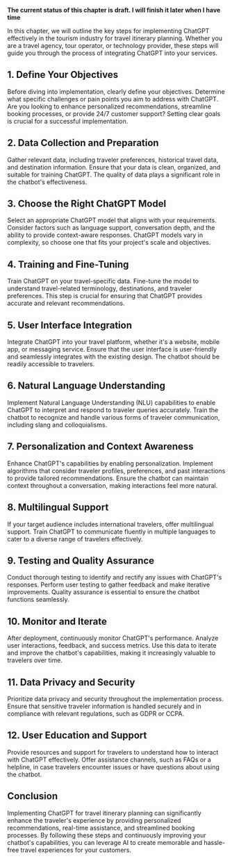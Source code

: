 **The current status of this chapter is draft. I will finish it later when I have time**

In this chapter, we will outline the key steps for implementing ChatGPT effectively in the tourism industry for travel itinerary planning. Whether you are a travel agency, tour operator, or technology provider, these steps will guide you through the process of integrating ChatGPT into your services.

**1. Define Your Objectives**
-----------------------------

Before diving into implementation, clearly define your objectives. Determine what specific challenges or pain points you aim to address with ChatGPT. Are you looking to enhance personalized recommendations, streamline booking processes, or provide 24/7 customer support? Setting clear goals is crucial for a successful implementation.

**2. Data Collection and Preparation**
--------------------------------------

Gather relevant data, including traveler preferences, historical travel data, and destination information. Ensure that your data is clean, organized, and suitable for training ChatGPT. The quality of data plays a significant role in the chatbot's effectiveness.

**3. Choose the Right ChatGPT Model**
-------------------------------------

Select an appropriate ChatGPT model that aligns with your requirements. Consider factors such as language support, conversation depth, and the ability to provide context-aware responses. ChatGPT models vary in complexity, so choose one that fits your project's scale and objectives.

**4. Training and Fine-Tuning**
-------------------------------

Train ChatGPT on your travel-specific data. Fine-tune the model to understand travel-related terminology, destinations, and traveler preferences. This step is crucial for ensuring that ChatGPT provides accurate and relevant recommendations.

**5. User Interface Integration**
---------------------------------

Integrate ChatGPT into your travel platform, whether it's a website, mobile app, or messaging service. Ensure that the user interface is user-friendly and seamlessly integrates with the existing design. The chatbot should be readily accessible to travelers.

**6. Natural Language Understanding**
-------------------------------------

Implement Natural Language Understanding (NLU) capabilities to enable ChatGPT to interpret and respond to traveler queries accurately. Train the chatbot to recognize and handle various forms of traveler communication, including slang and colloquialisms.

**7. Personalization and Context Awareness**
--------------------------------------------

Enhance ChatGPT's capabilities by enabling personalization. Implement algorithms that consider traveler profiles, preferences, and past interactions to provide tailored recommendations. Ensure the chatbot can maintain context throughout a conversation, making interactions feel more natural.

**8. Multilingual Support**
---------------------------

If your target audience includes international travelers, offer multilingual support. Train ChatGPT to communicate fluently in multiple languages to cater to a diverse range of travelers effectively.

**9. Testing and Quality Assurance**
------------------------------------

Conduct thorough testing to identify and rectify any issues with ChatGPT's responses. Perform user testing to gather feedback and make iterative improvements. Quality assurance is essential to ensure the chatbot functions seamlessly.

**10. Monitor and Iterate**
---------------------------

After deployment, continuously monitor ChatGPT's performance. Analyze user interactions, feedback, and success metrics. Use this data to iterate and improve the chatbot's capabilities, making it increasingly valuable to travelers over time.

**11. Data Privacy and Security**
---------------------------------

Prioritize data privacy and security throughout the implementation process. Ensure that sensitive traveler information is handled securely and in compliance with relevant regulations, such as GDPR or CCPA.

**12. User Education and Support**
----------------------------------

Provide resources and support for travelers to understand how to interact with ChatGPT effectively. Offer assistance channels, such as FAQs or a helpline, in case travelers encounter issues or have questions about using the chatbot.

**Conclusion**
--------------

Implementing ChatGPT for travel itinerary planning can significantly enhance the traveler's experience by providing personalized recommendations, real-time assistance, and streamlined booking processes. By following these steps and continuously improving your chatbot's capabilities, you can leverage AI to create memorable and hassle-free travel experiences for your customers.
